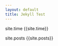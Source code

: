 ```yaml
---
layout: default
title: Jekyll Test
---
```

site.time
{{site.time}}

site.posts
{{site.posts}}

